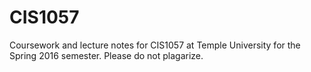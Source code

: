 # CIS1057
Coursework and lecture notes for CIS1057 at Temple University for the Spring 2016 semester.
Please do not plagarize.
